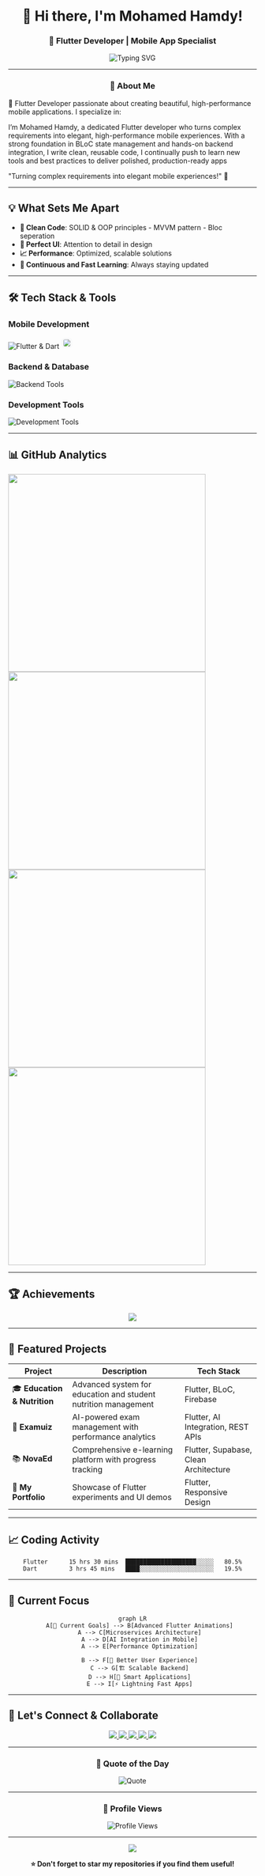 <div align="center">
  
# 👋 Hi there, I'm Mohamed Hamdy!
### 🚀 Flutter Developer | Mobile App Specialist 

<img src="https://readme-typing-svg.herokuapp.com?font=Fira+Code&weight=600&size=28&duration=4000&pause=1000&color=02569B&center=true&vCenter=true&width=600&lines=Flutter+Developer;Mobile+App+Specialist;Always+Learning+New+Things!" alt="Typing SVG" />

</div>

---

<div align="center">

### 🎯 About Me

</div>

🚀 Flutter Developer passionate about creating beautiful, high-performance mobile applications. I specialize in:

I’m Mohamed Hamdy, a dedicated Flutter developer who turns complex requirements into elegant, high-performance mobile experiences. With a strong foundation in BLoC state management and hands-on backend integration, I write clean, reusable code, I continually push to learn new tools and best practices to deliver polished, production-ready apps


"Turning complex requirements into elegant mobile experiences!" 🚀




---

## 💡 What Sets Me Apart


- **🧩 Clean Code**: SOLID & OOP principles - MVVM pattern - Bloc seperation 
- **🎨 Perfect UI**: Attention to detail in design
- **📈 Performance**: Optimized, scalable solutions
- **🔄 Continuous and Fast Learning**: Always staying updated






---

## 🛠️ Tech Stack & Tools

### Mobile Development
<p>
  <img src="https://skillicons.dev/icons?i=flutter,dart" alt="Flutter & Dart" />
  <img src="https://img.shields.io/badge/BLoC-8A2BE2?style=flat&logo=bloc&logoColor=white" style="background-color: #f8f9fa; border-radius: 8px; padding: 4px; transform: scale(0.9);">
</p>

### Backend & Database
<p>
  <img src="https://skillicons.dev/icons?i=firebase,supabase,dotnet" alt="Backend Tools" />
</p>

### Development Tools
<p>
  <img src="https://skillicons.dev/icons?i=vscode,github,postman,figma" alt="Development Tools" />
</p>

---

## 📊 GitHub Analytics

<img width="400" src="https://github-readme-stats.vercel.app/api?username=MohamedHamdySoftwareEngineer&show_icons=true&theme=tokyonight&hide_border=true&count_private=true" />
<img width="400" src="https://github-readme-streak-stats.herokuapp.com/?user=MohamedHamdySoftwareEngineer&theme=tokyonight&hide_border=true" />

<img width="400" src="https://github-readme-stats.vercel.app/api/top-langs/?username=MohamedHamdySoftwareEngineer&layout=compact&theme=tokyonight&hide_border=true" />
<img width="400" src="https://github-readme-activity-graph.vercel.app/graph?username=MohamedHamdySoftwareEngineer&theme=tokyo-night&hide_border=true" />

---

## 🏆 Achievements

<p align="center">
  <img src="https://github-profile-trophy.vercel.app/?username=MohamedHamdySoftwareEngineer&theme=tokyonight&no-frame=true&no-bg=true&margin-w=4&row=2&column=4" />
</p>

---


## 🌟 Featured Projects

<div align="center">

| Project | Description | Tech Stack |
|---------|-------------|------------|
| 🎓 **Education & Nutrition** | Advanced system for education and student nutrition management | Flutter, BLoC, Firebase |
| 🧠 **Examuiz** | AI-powered exam management with performance analytics | Flutter, AI Integration, REST APIs |
| 📚 **NovaEd** | Comprehensive e-learning platform with progress tracking | Flutter, Supabase, Clean Architecture |
| 💼 **My Portfolio** | Showcase of Flutter experiments and UI demos | Flutter, Responsive Design |

</div>

---

## 📈 Coding Activity

<div align="center">
  
<!--START_SECTION:waka-->
```text
Flutter      15 hrs 30 mins  ████████████████████░░░░░   80.5%
Dart         3 hrs 45 mins   ████░░░░░░░░░░░░░░░░░░░░░   19.5%
```
<!--END_SECTION:waka-->

</div>

---

## 🎯 Current Focus

<div align="center">

```mermaid
graph LR
    A[🎯 Current Goals] --> B[Advanced Flutter Animations]
    A --> C[Microservices Architecture]
    A --> D[AI Integration in Mobile]
    A --> E[Performance Optimization]
    
    B --> F[🚀 Better User Experience]
    C --> G[🏗️ Scalable Backend]
    D --> H[🤖 Smart Applications]
    E --> I[⚡ Lightning Fast Apps]
```

</div>

---

## 🤝 Let's Connect & Collaborate

<div align="center">

<a href="https://www.linkedin.com/in/your-linkedin">
  <img src="https://img.shields.io/badge/LinkedIn-0A66C2?style=for-the-badge&logo=linkedin&logoColor=white&labelColor=0A66C2" />
</a>
<a href="mailto:mohamed.hamdy@example.com">
  <img src="https://img.shields.io/badge/Gmail-D14836?style=for-the-badge&logo=gmail&logoColor=white&labelColor=D14836" />
</a>
<a href="https://wa.me/201234567890">
  <img src="https://img.shields.io/badge/WhatsApp-25D366?style=for-the-badge&logo=whatsapp&logoColor=white&labelColor=25D366" />
</a>
<a href="https://t.me/MohamedHamdy">
  <img src="https://img.shields.io/badge/Telegram-0088CC?style=for-the-badge&logo=telegram&logoColor=white&labelColor=0088CC" />
</a>
<a href="https://mohamedhamdysoftwareengineer.github.io">
  <img src="https://img.shields.io/badge/Portfolio-FF6B6B?style=for-the-badge&logo=web&logoColor=white&labelColor=FF6B6B" />
</a>

</div>

---

<div align="center">

### 💭 Quote of the Day
<img src="https://quotes-github-readme.vercel.app/api?type=horizontal&theme=tokyonight" alt="Quote" />

---

### 👀 Profile Views
<img src="https://komarev.com/ghpvc/?username=MohamedHamdySoftwareEngineer&color=blueviolet&style=for-the-badge&label=Profile+Views" alt="Profile Views" />

---

<img src="https://capsule-render.vercel.app/api?type=waving&color=gradient&height=100&section=footer&text=Thanks%20for%20visiting!&fontSize=24&fontAlignY=65&desc=Let's%20build%20something%20amazing%20together!&descAlignY=50&descAlign=50" />

**⭐ Don't forget to star my repositories if you find them useful!**

</div>

